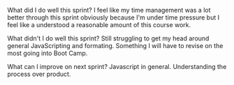  What did I do well this sprint?
 I feel like my time management was a lot better through this sprint obviously because I'm under time pressure but I feel like a understood a reasonable amount of this course work.

 What didn't I do well this sprint?
Still struggling to get my head around general JavaScripting and formating. Something I will have to revise on the most going into Boot Camp.

 What can I improve on next sprint?
 Javascript in general. Understanding the process over product.